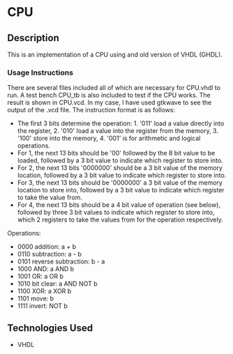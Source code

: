 # CPU

## Description
This is an implementation of a CPU using and old version of VHDL (GHDL).

### Usage Instructions
There are several files included all of which are necessary for CPU.vhdl to run. A test bench CPU_tb is also included to test if the CPU works. The result is shown in CPU.vcd. In my case, I have used gtkwave to see the output of the .vcd file.
The instruction format is as follows:
- The first 3 bits determine the operation: 1. '011' load a value directly into the register, 2. '010' load a value into the register from the memory, 3. '100' store into the memory, 4. '001' is for arithmetic and logical operations.
- For 1, the next 13 bits should be '00' followed by the 8 bit value to be loaded, followed by a 3 bit value to indicate which register to store into.
- For 2, the next 13 bits '0000000' should be a 3 bit value of the memory location, followed by a 3 bit value to indicate which register to store into.
- For 3, the next 13 bits should be '0000000' a 3 bit value of the memory location to store into, followed by a 3 bit value to indicate which register to take the value from.
- For 4, the next 13 bits should be a 4 bit value of operation (see below), followed by three 3 bit values to indicate which register to store into, which 2 registers to take the values from for the operation respectively.

Operations:
- 0000 addition: a + b
- 0110 subtraction: a - b
- 0101 reverse subtraction: b - a
- 1000 AND: a AND b
- 1001 OR: a OR b
- 1010 bit clear: a AND NOT b
- 1100 XOR: a XOR b
- 1101 move: b
- 1111 invert: NOT b

## Technologies Used
- VHDL
